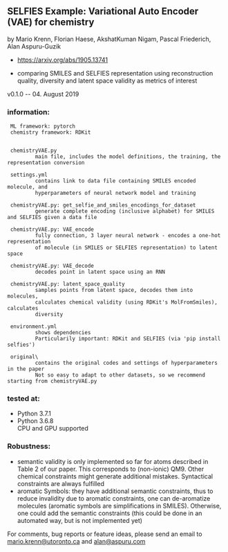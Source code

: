 ## SELFIES Example: Variational Auto Encoder (VAE) for chemistry

by Mario Krenn, Florian Haese, AkshatKuman Nigam, Pascal Friederich, Alan Aspuru-Guzik
- https://arxiv.org/abs/1905.13741
           
- comparing SMILES and SELFIES representation using reconstruction quality, diversity and latent space validity as metrics of interest

v0.1.0 -- 04. August 2019             
                  
### information:
     ML framework: pytorch
     chemistry framework: RDKit     
     
     
     chemistryVAE.py
             main file, includes the model definitions, the training, the representation conversion
     
     settings.yml
             contains link to data file containing SMILES encoded molecule, and
             hyperparameters of neural network model and training
             
     chemistryVAE.py: get_selfie_and_smiles_encodings_for_dataset
             generate complete encoding (inclusive alphabet) for SMILES and SELFIES given a data file
                          
     chemistryVAE.py: VAE_encode
             fully connection, 3 layer neural network - encodes a one-hot representation
             of molecule (in SMILES or SELFIES representation) to latent space
             
     chemistryVAE.py: VAE_decode
             decodes point in latent space using an RNN
             
     chemistryVAE.py: latent_space_quality
             samples points from latent space, decodes them into molecules,
             calculates chemical validity (using RDKit's MolFromSmiles), calculates
             diversity
             
     environment.yml
             shows dependencies
             Particularily important: RDKit and SELFIES (via 'pip install selfies')
             
     original\
             contains the original codes and settings of hyperparameters in the paper
             Not so easy to adapt to other datasets, so we recommend starting from chemistryVAE.py
    
    
### tested at:
- Python 3.7.1
- Python 3.6.8               
CPU and GPU supported
     

     
     
### Robustness:
- semantic validity is only implemented so far for atoms described in Table 2 of our paper. This corresponds to (non-ionic) QM9. Other chemical constraints might generate additional mistakes. Syntactical constraints are always fulfilled
- aromatic Symbols: they have additional semantic constraints, thus to reduce invalidity due to aromatic constraints, one can de-aromatize molecules (aromatic symbols are simplifications in SMILES). Otherwise, one could add the semantic constraints (this could be done in an automated way, but is not implemented yet)


For comments, bug reports or feature ideas, please send an email to
mario.krenn@utoronto.ca and alan@aspuru.com 
 
